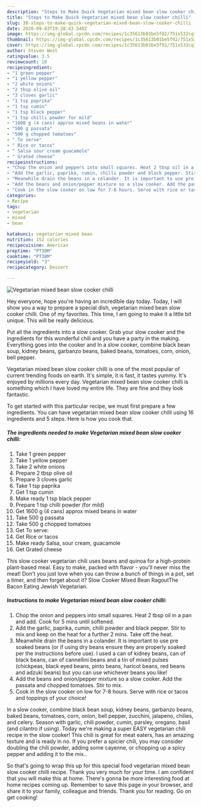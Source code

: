 ```yaml
---
description: "Steps to Make Quick Vegetarian mixed bean slow cooker chilli"
title: "Steps to Make Quick Vegetarian mixed bean slow cooker chilli"
slug: 38-steps-to-make-quick-vegetarian-mixed-bean-slow-cooker-chilli
date: 2020-09-03T19:28:43.548Z
image: https://img-global.cpcdn.com/recipes/1c35613b01be5f92/751x532cq70/vegetarian-mixed-bean-slow-cooker-chilli-recipe-main-photo.jpg
thumbnail: https://img-global.cpcdn.com/recipes/1c35613b01be5f92/751x532cq70/vegetarian-mixed-bean-slow-cooker-chilli-recipe-main-photo.jpg
cover: https://img-global.cpcdn.com/recipes/1c35613b01be5f92/751x532cq70/vegetarian-mixed-bean-slow-cooker-chilli-recipe-main-photo.jpg
author: Steven West
ratingvalue: 3.5
reviewcount: 10
recipeingredient:
- "1 green pepper"
- "1 yellow pepper"
- "2 white onions"
- "2 tbsp olive oil"
- "3 cloves garlic"
- "1 tsp paprika"
- "1 tsp cumin"
- "1 tsp black pepper"
- "1 tsp chilli powder for mild"
- "1600 g (4 cans) approx mixed beans in water"
- "500 g passata"
- "500 g chopped tomatoes"
- " To serve"
- " Rice or tacos"
- " Salsa sour cream guacamole"
- " Grated cheese"
recipeinstructions:
- "Chop the onion and peppers into small squares. Heat 2 tbsp oil in a pan and add. Cook for 5 mins until softened."
- "Add the garlic, paprika, cumin, chilli powder and black pepper. Stir to mix and keep on the heat for a further 2 mins. Take off the heat."
- "Meanwhile drain the beans in a colander. It is important to use pre soaked beans (or if using dry beans ensure they are properly soaked per the instructions before use). I used a can of kidney beans, can of black beans, can of cannellini beans and a tin of mixed pulses (chickpeas, black eyed beans, pinto beans, haricot beans, red beans and adzuki beans) but you can use whichever beans you like!"
- "Add the beans and onion/pepper mixture so a slow cooker. Add the passata and chopped tomatoes. Stir to mix."
- "Cook in the slow cooker on low for 7-8 hours. Serve with rice or tacos and toppings of your choice!"
categories:
- Recipe
tags:
- vegetarian
- mixed
- bean

katakunci: vegetarian mixed bean 
nutrition: 152 calories
recipecuisine: American
preptime: "PT30M"
cooktime: "PT38M"
recipeyield: "3"
recipecategory: Dessert

---
```



![Vegetarian mixed bean slow cooker chilli](https://img-global.cpcdn.com/recipes/1c35613b01be5f92/751x532cq70/vegetarian-mixed-bean-slow-cooker-chilli-recipe-main-photo.jpg)

Hey everyone, hope you're having an incredible day today. Today, I will show you a way to prepare a special dish, vegetarian mixed bean slow cooker chilli. One of my favorites. This time, I am going to make it a little bit unique. This will be really delicious.

Put all the ingredients into a slow cooker. Grab your slow cooker and the ingredients for this wonderful chili and you have a party in the making. Everything goes into the cooker and In a slow cooker, combine black bean soup, kidney beans, garbanzo beans, baked beans, tomatoes, corn, onion, bell pepper.

Vegetarian mixed bean slow cooker chilli is one of the most popular of current trending foods on earth. It's simple, it is fast, it tastes yummy. It's enjoyed by millions every day. Vegetarian mixed bean slow cooker chilli is something which I have loved my entire life. They are fine and they look fantastic.


To get started with this particular recipe, we must first prepare a few ingredients. You can have vegetarian mixed bean slow cooker chilli using 16 ingredients and 5 steps. Here is how you cook that.

<!--inarticleads1-->

##### The ingredients needed to make Vegetarian mixed bean slow cooker chilli:

1. Take 1 green pepper
1. Take 1 yellow pepper
1. Take 2 white onions
1. Prepare 2 tbsp olive oil
1. Prepare 3 cloves garlic
1. Take 1 tsp paprika
1. Get 1 tsp cumin
1. Make ready 1 tsp black pepper
1. Prepare 1 tsp chilli powder (for mild)
1. Get 1600 g (4 cans) approx mixed beans in water
1. Take 500 g passata
1. Take 500 g chopped tomatoes
1. Get  To serve:
1. Get  Rice or tacos
1. Make ready  Salsa, sour cream, guacamole
1. Get  Grated cheese


This slow cooker vegetarian chili uses beans and quinoa for a high-protein plant-based meal. Easy to make, packed with flavor - you&#39;ll never miss the meat! Don&#39;t you just love when you can throw a bunch of things in a pot, set a timer, and then forget about it? Slow Cooker Mixed Bean RagoutThe Bacon Eating Jewish Vegetarian. 

<!--inarticleads2-->

##### Instructions to make Vegetarian mixed bean slow cooker chilli:

1. Chop the onion and peppers into small squares. Heat 2 tbsp oil in a pan and add. Cook for 5 mins until softened.
1. Add the garlic, paprika, cumin, chilli powder and black pepper. Stir to mix and keep on the heat for a further 2 mins. Take off the heat.
1. Meanwhile drain the beans in a colander. It is important to use pre soaked beans (or if using dry beans ensure they are properly soaked per the instructions before use). I used a can of kidney beans, can of black beans, can of cannellini beans and a tin of mixed pulses (chickpeas, black eyed beans, pinto beans, haricot beans, red beans and adzuki beans) but you can use whichever beans you like!
1. Add the beans and onion/pepper mixture so a slow cooker. Add the passata and chopped tomatoes. Stir to mix.
1. Cook in the slow cooker on low for 7-8 hours. Serve with rice or tacos and toppings of your choice!


In a slow cooker, combine black bean soup, kidney beans, garbanzo beans, baked beans, tomatoes, corn, onion, bell pepper, zucchini, jalapeno, chilies, and celery. Season with garlic, chili powder, cumin, parsley, oregano, basil (and cilantro if using). Today we&#39;re making a super EASY vegetarian chili recipe in the slow cooker! This chili is great for meat eaters, has an amazing texture and is ready in no. If you prefer a spicier chili, you may consider doubling the chili powder, adding some cayenne, or chopping up a spicy pepper and adding it to the mix.. 

So that's going to wrap this up for this special food vegetarian mixed bean slow cooker chilli recipe. Thank you very much for your time. I am confident that you will make this at home. There's gonna be more interesting food at home recipes coming up. Remember to save this page in your browser, and share it to your family, colleague and friends. Thank you for reading. Go on get cooking!
